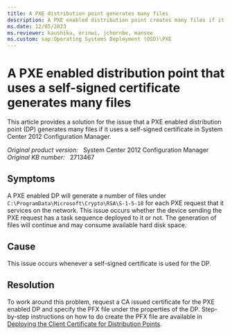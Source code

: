 ```yaml
---
title: A PXE distribution point generates many files
description: A PXE enabled distribution point creates many files if it uses a self-signed certificate. Provides a resolution.
ms.date: 12/05/2023
ms.reviewer: kaushika, erinwi, jchornbe, mansee
ms.custom: sap:Operating Systems Deployment (OSD)\PXE
---
```

# A PXE enabled distribution point that uses a self-signed certificate generates many files

This article provides a solution for the issue that a PXE enabled distribution point (DP) generates many files if it uses a self-signed certificate in System Center 2012 Configuration Manager.

_Original product version:_ &nbsp; System Center 2012 Configuration Manager  
_Original KB number:_ &nbsp; 2713467

## Symptoms

A PXE enabled DP will generate a number of files under `C:\ProgramData\Microsoft\Crypto\RSA\S-1-5-18` for each PXE request that it services on the network. This issue occurs whether the device sending the PXE request has a task sequence deployed to it or not. The generation of files will continue and may consume available hard disk space.

## Cause

This issue occurs whenever a self-signed certificate is used for the DP.

## Resolution

To work around this problem, request a CA issued certificate for the PXE enabled DP and specify the PFX file under the properties of the DP. Step-by-step instructions on how to do create the PFX file are available in [Deploying the Client Certificate for Distribution Points](/previous-versions/system-center/system-center-2012-R2/gg682023(v=technet.10)).
